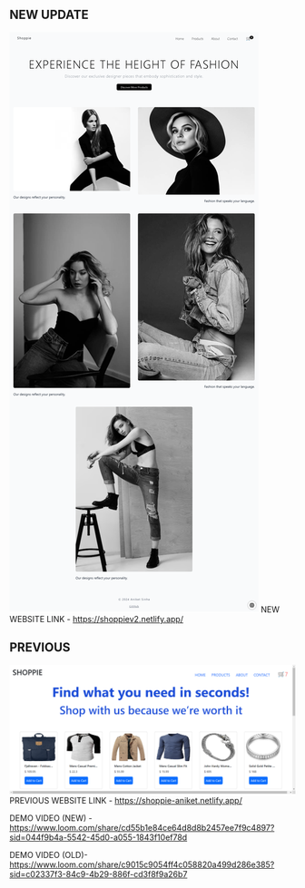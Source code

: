 ## NEW UPDATE

![alt text](image-2.png)
NEW WEBSITE LINK - https://shoppiev2.netlify.app/

## PREVIOUS

![alt text](image-1.png)
PREVIOUS WEBSITE LINK - https://shoppie-aniket.netlify.app/

DEMO VIDEO (NEW) - https://www.loom.com/share/cd55b1e84ce64d8d8b2457ee7f9c4897?sid=044f9b4a-5542-45d0-a055-1843f10ef78d

DEMO VIDEO (OLD)- https://www.loom.com/share/c9015c9054ff4c058820a499d286e385?sid=c02337f3-84c9-4b29-886f-cd3f8f9a26b7
